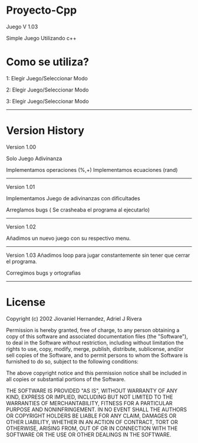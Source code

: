 # Proyecto-Cpp
Juego V 1.03

Simple Juego Utilizando c++

# Como se utiliza?

1: Elegir Juego/Seleccionar Modo

2: Elegir Juego/Seleccionar Modo

3: Elegir Juego/Seleccionar Modo

---------------------------

# Version History
Version 1.00

Solo Juego Adivinanza

Implementamos operaciones (%,+)
Implementamos ecuaciones (rand)

-----------------------------------------------

Version 1.01

Implementamos Juego de adivinanzas con dificultades


Arreglamos bugs ( Se crasheaba el programa al ejecutarlo)

-----------------------------------------------------

Version 1.02

Añadimos un nuevo juego con su respectivo menu.

--------------------------------------------------------------------

Version 1.03
Añadimos loop para jugar constantemente sin tener que cerrar el programa.

Corregimos bugs y ortografias

---------------------------------------------------------------------


# License
Copyright (c) 2002 Jiovaniel Hernandez, Adriel J Rivera

Permission is hereby granted, free of charge, to any person obtaining a copy
of this software and associated documentation files (the "Software"), to deal
in the Software without restriction, including without limitation the rights
to use, copy, modify, merge, publish, distribute, sublicense, and/or sell
copies of the Software, and to permit persons to whom the Software is
furnished to do so, subject to the following conditions:

The above copyright notice and this permission notice shall be included in all
copies or substantial portions of the Software.

THE SOFTWARE IS PROVIDED "AS IS", WITHOUT WARRANTY OF ANY KIND, EXPRESS OR
IMPLIED, INCLUDING BUT NOT LIMITED TO THE WARRANTIES OF MERCHANTABILITY,
FITNESS FOR A PARTICULAR PURPOSE AND NONINFRINGEMENT. IN NO EVENT SHALL THE
AUTHORS OR COPYRIGHT HOLDERS BE LIABLE FOR ANY CLAIM, DAMAGES OR OTHER
LIABILITY, WHETHER IN AN ACTION OF CONTRACT, TORT OR OTHERWISE, ARISING FROM,
OUT OF OR IN CONNECTION WITH THE SOFTWARE OR THE USE OR OTHER DEALINGS IN THE
SOFTWARE.

